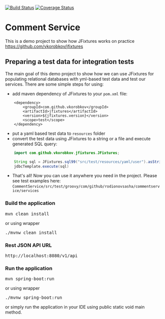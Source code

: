 [![Build Status](https://travis-ci.org/rodionovsasha/CommentService.svg?branch=master)](https://travis-ci.org/rodionovsasha/CommentService)
[![Coverage Status](https://coveralls.io/repos/github/rodionovsasha/CommentService/badge.svg?branch=master)](https://coveralls.io/github/rodionovsasha/CommentService?branch=master)

# Comment Service
This is a demo project to show how JFixtures works on practice  
https://github.com/vkorobkov/jfixtures

## Preparing a test data for integration tests
The main goal of this demo project to show how we can use JFixtures for populating relational databases with yml-based test data
 and test our services. There are some simple steps for using:
 * add maven dependency of JFixtures to your `pom.xml` file:
```code
    <dependency>
        <groupId>com.github.vkorobkov</groupId>
        <artifactId>jfixtures</artifactId>
        <version>${jfixtures.version}</version>
        <scope>test</scope>
    </dependency>
 ```
 * put a yaml based test data to `resources` folder
 * convert the test data using JFixtures to a string or a file and execute generated SQL query:
```java
    import com.github.vkorobkov.jfixtures.JFixtures;

    String sql = JFixtures.sql99("src/test/resources/yaml/user").asString()
    jdbcTemplate.execute(sql)
``` 
 * That's all! Now you can use it anywhere you need in the project.
 Please see test examples here: `CommentService/src/test/groovy/com/github/rodionovsasha/commentservice/services`

### Build the application
<pre>
mvn clean install
</pre>
or using wrapper
<pre>
./mvnw clean install
</pre>

### Rest JSON API URL
<pre>
http://localhost:8080/v1/api
</pre>

### Run the application
<pre>
mvn spring-boot:run
</pre>
or using wrapper
<pre>
./mvnw spring-boot:run
</pre>
or simply run the application in your IDE using public static void main method.

